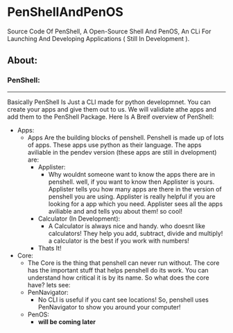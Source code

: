# PenShellAndPenOS
Source Code Of PenShell, A Open-Source Shell And PenOS, An CLi For Launching And Developing Applications ( Still In Development ).

## About:
### PenShell:
------------------------------------------------------------------------------
Basically PenShell Is Just a CLI made for python developmnet. You can create your apps and give them out to us. We will validiate athe apps and add them to the PenShell Package. Here Is A Breif overview of PenShell:
- Apps:
    - Apps Are the building blocks of penshell. Penshell is made up of lots of apps. These apps use python as their language. The apps aviliable in the pendev version (these apps are still in dvelopment) are:
        - Applister:
            - Why wouldnt someone want to know the apps there are in penshell. well, if you want to know then Applister is yours. Applister tells you how many apps are there in the version of penshell you are using. Applister is really helpful if you are looking for a app which you need. Applister sees all the apps aviliable and and tells you about them! so cool!
        - Calculator (In Development):
            - A Calculator is always nice and handy. who doesnt like calculators! They help you add, subtract, divide and multiply! a calculator is the best if you work with numbers!
        - Thats It!
- Core:
    - The Core is the thing that penshell can never run without. The core has the important stuff that helps penshell do its work. You can understand how critical it is by its name. So what does the core have? lets see:
    - PenNavigator:
        - No CLI is useful if you cant see locations! So, penshell uses PenNavigator to show you around your computer!
    - PenOS:
        - **will be coming later**